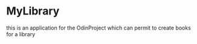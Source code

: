 # MyLibrary
this is an application for the OdinProject which can permit to create books for a library